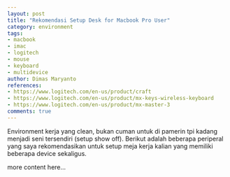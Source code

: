 ```yaml
---
layout: post
title: "Rekomendasi Setup Desk for Macbook Pro User"
category: environment
tags: 
- macbook
- imac
- logitech
- mouse
- keyboard
- multidevice
author: Dimas Maryanto
references:
- https://www.logitech.com/en-us/product/craft
- https://www.logitech.com/en-us/product/mx-keys-wireless-keyboard
- https://www.logitech.com/en-us/product/mx-master-3
comments: true
---
```


Environment kerja yang clean, bukan cuman untuk di pamerin tpi kadang menjadi seni tersendiri (setup show off). Berikut adalah beberapa periperal yang saya rekomendasikan untuk setup meja kerja kalian yang memiliki beberapa device sekaligus.
<!--more-->

more content here...